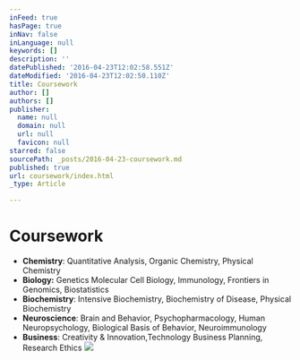 ```yaml
---
inFeed: true
hasPage: true
inNav: false
inLanguage: null
keywords: []
description: ''
datePublished: '2016-04-23T12:02:58.551Z'
dateModified: '2016-04-23T12:02:50.110Z'
title: Coursework
author: []
authors: []
publisher:
  name: null
  domain: null
  url: null
  favicon: null
starred: false
sourcePath: _posts/2016-04-23-coursework.md
published: true
url: coursework/index.html
_type: Article

---
```

# Coursework

* **Chemistry**: Quantitative Analysis, Organic Chemistry, Physical Chemistry
* **Biology:** Genetics Molecular Cell Biology, Immunology, Frontiers in Genomics, Biostatistics
* **Biochemistry**: Intensive Biochemistry, Biochemistry of Disease, Physical Biochemistry
* **Neuroscience**: Brain and Behavior, Psychopharmacology, Human Neuropsychology, Biological Basis of Behavior, Neuroimmunology
* **Business**: Creativity & Innovation,Technology Business Planning, Research Ethics
![](https://the-grid-user-content.s3-us-west-2.amazonaws.com/2a6ee107-a55c-40e4-ad50-2815247a4db8.jpg)